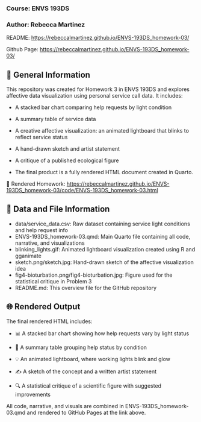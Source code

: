 ### **Course:** ENVS 193DS
### **Author:** Rebecca Martinez

README: https://rebeccalmartinez.github.io/ENVS-193DS_homework-03/

Github Page: https://rebeccalmartinez.github.io/ENVS-193DS_homework-03/

## 📖 General Information
This repository was created for Homework 3 in ENVS 193DS and explores affective data visualization using personal service call data. It includes:

- A stacked bar chart comparing help requests by light condition

- A summary table of service data

- A creative affective visualization: an animated lightboard that blinks to reflect service status

- A hand-drawn sketch and artist statement

- A critique of a published ecological figure

- The final product is a fully rendered HTML document created in Quarto.

🔗 Rendered Homework: https://rebeccalmartinez.github.io/ENVS-193DS_homework-03/code/ENVS-193DS_homework-03.html

## 📁 Data and File Information
- data/service_data.csv: Raw dataset containing service light conditions and help request info
- ENVS-193DS_homework-03.qmd: Main Quarto file containing all code, narrative, and visualizations
- blinking_lights.gif: Animated lightboard visualization created using R and gganimate
- sketch.png/sketch.jpg: Hand-drawn sketch of the affective visualization idea
- fig4-bioturbation.png/fig4-bioturbation.jpg: Figure used for the statistical critique in Problem 3
- README.md: This overview file for the GitHub repository

## 🌐 Rendered Output
The final rendered HTML includes:

- 📊 A stacked bar chart showing how help requests vary by light status

- 🧮 A summary table grouping help status by condition

- 💡 An animated lightboard, where working lights blink and glow

- ✍️ A sketch of the concept and a written artist statement

- 🔍 A statistical critique of a scientific figure with suggested improvements

All code, narrative, and visuals are combined in ENVS-193DS_homework-03.qmd and rendered to GitHub Pages at the link above.
